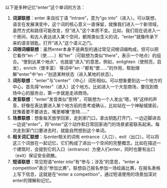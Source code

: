 以下是多种记忆“enter”这个单词的方法：
1. **词源联想**：enter 来自拉丁语 “intrare”，意为“go into”（进入）。可以联想，语言在发展演变中，这个词的核心意义一直保留，就像我们进入一个新领域，虽然方式和路径可能改变，但“进入”这个本质不变。比如，我们现在说进入一个房间，和古人表达进入某个空间，都用类似含义的词，“enter”就像传承下来的语言钥匙，打开“进入”这个语义之门。
2. **词根词缀联想**：虽然enter本身不是典型的通过常见词根词缀构成，但可以把它看作“en -”（使……）和“ter”（可联想为类似“there”，表示一个地点）的组合。“使到达某个地点”，也就是“进入”的意思。例如，enlighten（使照亮，启发），enrich（使丰富） 等词中“en -”都有“使……”的作用，帮助理解“enter”中“en -”创造某种状态（进入某地的状态）。
3. **词形联想**：“enter”与“center”（中心）词形相似。可以想象要到达一个地方的中心，首先得“enter”（进入）这个地方。比如进入一个大型商场，要找到商场中心的服务台，第一步就是走进商场。
4. **发音联想**：“enter”发音类似“恩特”，可联想为一个人发出“嗯，特”这样的声音，好像在表达要进入某个地方前的思考或确认，比如站在一个神秘城堡前，犹豫着要不要进去，嘴里嘟囔“恩特……”
5. **场景联想**：想象每天放学回家，走到家门口，拿出钥匙打开门，一边迈脚进去一边说“enter”，将“enter”这个动作和日常回家进门的场景紧密联系起来。每次走到家门口要进去时，就能自然想到这个单词。
6. **相关词汇联想**：与enter相关的词有 entrance（入口），exit（出口）。可以将这三个词放在一起记忆，它们构成了进出一个空间的完整概念。比如在描述一个建筑时，会提到它的入口（entrance）方便人们enter，同时也要有出口（exit）保证安全疏散。
7. **短语联想**：常见短语“enter into”有“参与；涉及”的意思，“enter a competition”表示“参加比赛”。联想自己报名参加一场绘画比赛，在报名表格上写下信息，这就是在“enter a competition”，通过短语使用的场景加深对enter的理解和记忆。 